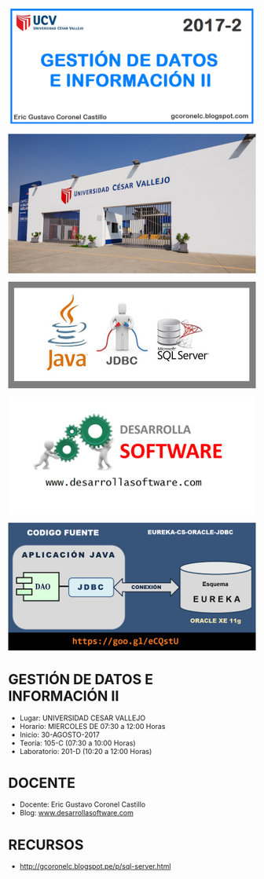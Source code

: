 ![GESTIÓN DE DATOS E INFORMACIÓN II](https://raw.githubusercontent.com/gcoronelc/UCV_GESTION-DATOS-II_2017-2/master/img/curso.png)

![GESTIÓN DE DATOS E INFORMACIÓN II](https://raw.githubusercontent.com/gcoronelc/UCV_GESTION-DATOS-II_2017-2/master/img/portada.png)

![GESTIÓN DE DATOS E INFORMACIÓN II](https://raw.githubusercontent.com/gcoronelc/UCV_GESTION-DATOS-II_2017-2/master/img/jdbc-sql.jpg)

![GESTIÓN DE DATOS E INFORMACIÓN II](https://raw.githubusercontent.com/gcoronelc/UCV_GESTION-DATOS-II_2017-2/master/img/ds.png)

![GESTIÓN DE DATOS E INFORMACIÓN II](https://raw.githubusercontent.com/gcoronelc/UCV_GESTION-DATOS-II_2017-2/master/img/java-cs.png)

#  GESTIÓN DE DATOS E INFORMACIÓN II

- Lugar: UNIVERSIDAD CESAR VALLEJO
- Horario: MIERCOLES DE 07:30 a 12:00 Horas
- Inicio: 30-AGOSTO-2017
- Teoría: 105-C (07:30 a 10:00 Horas)
- Laboratorio: 201-D (10:20 a 12:00 Horas)


# DOCENTE

- Docente: Eric Gustavo Coronel Castillo
- Blog: www.desarrollasoftware.com

# RECURSOS

- http://gcoronelc.blogspot.pe/p/sql-server.html